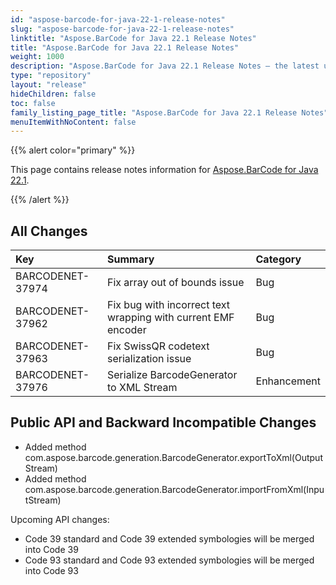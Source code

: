 ```yaml
---
id: "aspose-barcode-for-java-22-1-release-notes"
slug: "aspose-barcode-for-java-22-1-release-notes"
linktitle: "Aspose.BarCode for Java 22.1 Release Notes"
title: "Aspose.BarCode for Java 22.1 Release Notes"
weight: 1000
description: "Aspose.BarCode for Java 22.1 Release Notes – the latest updates and fixes."
type: "repository"
layout: "release"
hideChildren: false
toc: false
family_listing_page_title: "Aspose.BarCode for Java 22.1 Release Notes"
menuItemWithNoContent: false
---
```


{{% alert color="primary" %}}

This page contains release notes information for [Aspose.BarCode for Java 22.1](https://releases.aspose.com/barcode/java/22-1/).

{{% /alert %}}
## **All Changes**

|**Key**|**Summary**|**Category**|
| :- | :- | :- |
|BARCODENET-37974|Fix array out of bounds issue|Bug|
|BARCODENET-37962|Fix bug with incorrect text wrapping with current EMF encoder|Bug|
|BARCODENET-37963|Fix SwissQR codetext serialization issue|Bug|
|BARCODENET-37976|Serialize BarcodeGenerator to XML Stream|Enhancement|



## **Public API and Backward Incompatible Changes**
- Added method com.aspose.barcode.generation.BarcodeGenerator.exportToXml(OutputStream)
- Added method com.aspose.barcode.generation.BarcodeGenerator.importFromXml(InputStream)

Upcoming API changes:
- Code 39 standard and Code 39 extended symbologies will be merged into Code 39
- Code 93 standard and Code 93 extended symbologies will be merged into Code 93

